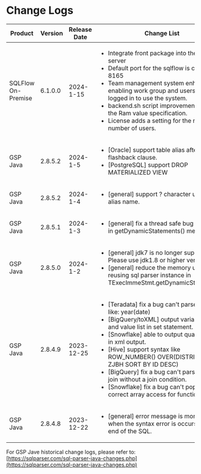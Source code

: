 # Change Logs

<table><thead><tr><th width="134">Product</th><th width="88">Version</th><th width="133">Release Date</th><th>Change List</th></tr></thead><tbody><tr><td>SQLFlow On-Premise</td><td>6.1.0.0</td><td>2024-1-15</td><td><ul><li>Integrate front package into the backend server</li><li>Default port for the sqlflow is changed to 8165</li><li>Team management system enhancement, enabling work group and users must be logged in to use the system.</li><li>backend.sh script improvement. Enabling the Ram value specification.</li><li>License adds a setting for the maximum number of users.</li></ul></td></tr><tr><td>GSP Java</td><td>2.8.5.2</td><td>2024-1-5</td><td><p></p><ul><li>[Oracle] support table alias after flashback clause.</li><li>[PostgreSQL] support DROP MATERIALIZED VIEW</li></ul></td></tr><tr><td>GSP Java</td><td>2.8.5.2</td><td>2024-1-4</td><td><p></p><ul><li>[general] support ? character used as alias name.</li></ul></td></tr><tr><td>GSP Java</td><td>2.8.5.1</td><td>2024-1-3</td><td><p></p><ul><li>[general] fix a thread safe bug introduced in getDynamicStatements() method.</li></ul></td></tr><tr><td>GSP Java</td><td>2.8.5.0</td><td>2024-1-2</td><td><p></p><ul><li>[general] jdk7 is no longer support. Please use jdk1.8 or higher version.</li><li>[general] reduce the memory usage by reusing sql parser instance in TExecImmeStmt.getDynamicStatements()</li></ul></td></tr><tr><td>GSP Java</td><td>2.8.4.9</td><td>2023-12-25</td><td><p></p><ul><li>[Teradata] fix a bug can't parse syntax like: year(date)</li><li>[BigQuery/toXML] output variable name and value list in set statement.</li><li>[Snowflake] able to output qualify clause in xml output.</li><li>[Hive] support syntax like ROW_NUMBER() OVER(DISTRIBUTE BY ZJBH SORT BY ID DESC)</li><li>[BigQuery] fix a bug can't parse left outer join without a join condition.</li><li>[Snowflake] fix a bug can't populated correct array access for function.</li></ul></td></tr><tr><td>GSP Java</td><td>2.8.4.8</td><td>2023-12-22</td><td><p></p><ul><li>[general] error message is more accurate when the syntax error is occurs at the end of the SQL.</li></ul></td></tr></tbody></table>

For GSP Jave historical change logs, please refer to: [https://sqlparser.com/sql-parser-java-changes.php](https://sqlparser.com/sql-parser-java-changes.php)
